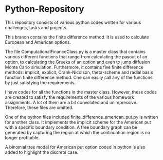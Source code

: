 # Python-Repository
This repository consists of various python codes written for various challenges, tasks and projects.

This branch contains the finite difference method. It is used to calculate European and American options. 

The file ComputationalFinanceClass.py is a master class that contains various different functions that range from calculating the payout of an option, to calculating the Greeks of an option and even to jump diffusion Monte Carlo simulation. Furthermore, it contains five finite difference methods: implicit, explicit, Crank-Nicolson, theta-scheme and radial basis function finite difference method. One can easily call any of the functions by just satisfying the requirements. 

I have codes for all the functions in the master class. However, these codes are created to satisfy the requirements of the various homework assignments. A lot of them are a bit convoluted and unimpressive. Therefore, these files are omitted. 

One of the python files included finite_difference_american_put.py is written for another class. It implements the implicit scheme for the American put with a specific boundary condition. A free boundary graph can be generated by capturing the region at which the continuation region is no longer profitable. 

A binomial tree model for American put option coded in python is also added to highlight the discrete case. 
